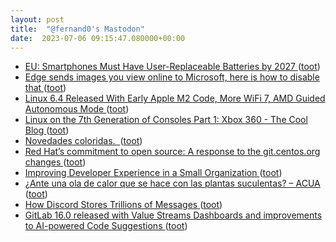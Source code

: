 ```yaml
---
layout: post
title:  "@fernand0's Mastodon"
date:  2023-07-06 09:15:47.080000+00:00
---
```

*  [EU: Smartphones Must Have User-Replaceable Batteries by 2027 ](https://www.pcmag.com/news/eu-smartphones-must-have-user-replaceable-batteries-by-202) ([toot](https://mastodon.social/@fernand0/110666379891770022))
*  [Edge sends images you view online to Microsoft, here is how to disable that ](https://www.neowin.net/news/edge-sends-images-you-view-online-to-microsoft-here-is-how-to-disable-that) ([toot](https://mastodon.social/@fernand0/110666274770629009))
*  [Linux 6.4 Released With Early Apple M2 Code, More WiFi 7, AMD Guided Autonomous Mode ](https://www.phoronix.com/news/Linux-6.4-Release) ([toot](https://mastodon.social/@fernand0/110665962885107866))
*  [Linux on the 7th Generation of Consoles Part 1: Xbox 360 - The Cool Blog ](https://www.lilysthings.org/blog/linux-on-xbox360) ([toot](https://mastodon.social/@fernand0/110662700734151942))
*  [Novedades coloridas.  ](https://avecesunafoto.wordpress.com/2023/07/05/novedades-coloridas) ([toot](https://mastodon.social/@fernand0/110662691449831620))
*  [Red Hat’s commitment to open source: A response to the git.centos.org changes ](https://www.redhat.com/en/blog/red-hats-commitment-open-source-response-gitcentosorg-change) ([toot](https://mastodon.social/@fernand0/110662415891778545))
*  [Improving Developer Experience in a Small Organization ](https://www.infoq.com/news/2023/06/developer-experience-small-org) ([toot](https://mastodon.social/@fernand0/110662192049809921))
*  [¿Ante una ola de calor que se hace con las plantas suculentas? – ACUA ](https://asociacionacua.org/ante-una-ola-de-calor-que-se-hace-con-las-plantas-suculenta) ([toot](https://mastodon.social/@fernand0/110661963807654421))
*  [How Discord Stores Trillions of Messages ](https://discord.com/blog/how-discord-stores-trillions-of-message) ([toot](https://mastodon.social/@fernand0/110661322155184568))
*  [GitLab 16.0 released with Value Streams Dashboards and improvements to AI-powered Code Suggestions ](https://about.gitlab.com/releases/2023/05/22/gitlab-16-0-released) ([toot](https://mastodon.social/@fernand0/110661013002546448))
